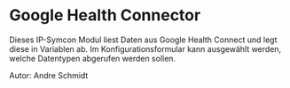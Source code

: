# Google Health Connector

Dieses IP-Symcon Modul liest Daten aus Google Health Connect und legt diese in Variablen ab. Im Konfigurationsformular kann ausgewählt werden, welche Datentypen abgerufen werden sollen.

Autor: Andre Schmidt
